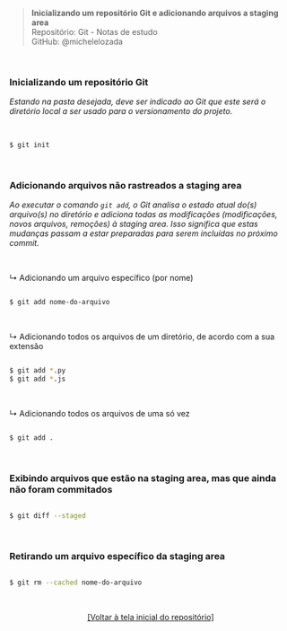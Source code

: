 > **Inicializando um repositório Git e adicionando arquivos a staging area**  
> Repositório: Git - Notas de estudo  
> GitHub: @michelelozada
&nbsp;
     
&nbsp;  

### Inicializando um repositório Git  
*Estando na pasta desejada, deve ser indicado ao Git que este será o diretório local a ser usado para o versionamento do projeto.*  
&nbsp;

```bash

$ git init 
```

&nbsp;
     
### Adicionando arquivos não rastreados a staging area  
*Ao executar o comando `git add`, o Git analisa o estado atual do(s) arquivo(s) no diretório e adiciona todas as modificações (modificações, novos arquivos, remoções) à staging area. Isso significa que estas mudanças passam a estar preparadas para serem incluídas no próximo commit.*

&nbsp;

↳ Adicionando um arquivo específico (por nome)  
```bash

$ git add nome-do-arquivo
```
&nbsp;

↳ Adicionando todos os arquivos de um diretório, de acordo com a sua extensão  
```bash

$ git add *.py
$ git add *.js
```
&nbsp;

↳ Adicionando todos os arquivos de uma só vez  
```bash

$ git add .
```

&nbsp;

### Exibindo arquivos que estão na staging area, mas que ainda não foram commitados  

```bash

$ git diff --staged
```

&nbsp;

### Retirando um arquivo específico da staging area  

```bash

$ git rm --cached nome-do-arquivo
```

&nbsp;

<div align="center">
<a href="https://github.com/michelelozada/Git-Study-Notes">[Voltar à tela inicial do repositório]</a>
</div>